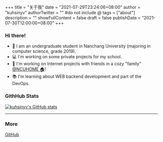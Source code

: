 +++
title = "关于我"
date = "2021-07-29T23:24:06+08:00"
author = "kuhsinyv"
authorTwitter = "" #do not include @
tags = ["about"]
description = ""
showFullContent = false
draft = false
publishDate = "2021-07-30T12:00:00+08:00"
+++

### Hi there!

+ 🎒 I am an undergraduate student in Nanchang University (majoring in computer science, grade 2019).
+ 💻 I'm working on some private projects for my school.
+ 👬 I'm working on Internet projects with friends in a cozy "family" [@NCUHOME 🏠](https://github.com/ncuhome)!
+ 📚 I'm learning about WEB backend development and part of the DevOps.

### GithHub Stats

[![kuhsinyv's GitHub stats](https://github-readme-stats.vercel.app/api?username=kuhsinyv&count_private=true&show_icons=true&theme=default&bg_color=45,69FF97,00E4FF)](https://github.com/anuraghazra/github-readme-stats)

---

### More

[GitHub](https://github.com/kuhsinyv/)